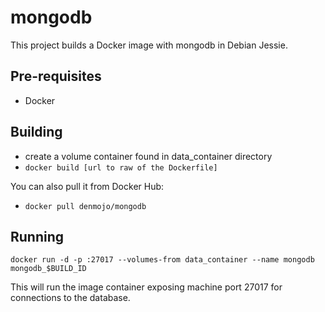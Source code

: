 mongodb
=============

This project builds a Docker image with mongodb in Debian Jessie.

## Pre-requisites
  * Docker

## Building
  * create a volume container found in data_container directory
  * `docker build [url to raw of the Dockerfile]`

You can also pull it from Docker Hub:
  * `docker pull denmojo/mongodb`

## Running

`docker run -d -p :27017 --volumes-from data_container --name mongodb mongodb_$BUILD_ID`

This will run the image container exposing machine port 27017 for connections to the database.
